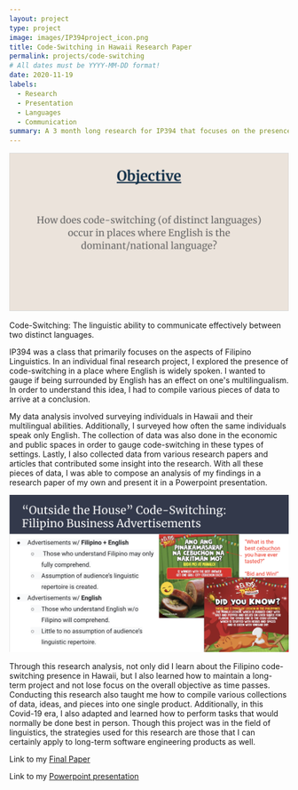 ```yaml
---
layout: project
type: project
image: images/IP394project_icon.png
title: Code-Switching in Hawaii Research Paper
permalink: projects/code-switching
# All dates must be YYYY-MM-DD format!
date: 2020-11-19
labels:
  - Research
  - Presentation
  - Languages
  - Communication
summary: A 3 month long research for IP394 that focuses on the presence of code-switching in English dominated environments.
---
```


<img class="ui medium left floated rounded image" src="../images/IP394project_1.png">

Code-Switching: The linguistic ability to communicate effectively between two distinct languages.

IP394 was a class that primarily focuses on the aspects of Filipino Linguistics.  In an individual final research project, I explored the presence of code-switching in a place where English is widely spoken.  I wanted to gauge if being surrounded by English has an effect on one's multilingualism.  In order to understand this idea, I had to compile various pieces of data to arrive at a conclusion.

My data analysis involved surveying individuals in Hawaii and their multilingual abilities.  Additionally, I surveyed how often the same individuals speak only English.  The collection of data was also done in the economic and public spaces in order to gauge code-switching in these types of settings.  Lastly, I also collected data from various research papers and articles that contributed some insight into the research. With all these pieces of data, I was able to compose an analysis of my findings in a research paper of my own and present it in a Powerpoint presentation. 

<img class="ui medium right floated rounded image" src="../images/IP394project_2.png">

Through this research analysis, not only did I learn about the Filipino code-switching presence in Hawaii, but I also learned how to maintain a long-term project and not lose focus on the overall objective as time passes.  Conducting this research also taught me how to compile various collections of data, ideas, and pieces into one single product.  Additionally, in this Covid-19 era, I also adapted and learned how to perform tasks that would normally be done best in person.  Though this project was in the field of linguistics, the strategies used for this research are those that I can certainly apply to long-term software engineering products as well.

Link to my [Final Paper](https://drive.google.com/file/d/1AUH46BNy5fbdCIWjPLafz1mcwK876GP_/view?usp=sharing)

Link to my [Powerpoint presentation](https://docs.google.com/presentation/d/1faemLKbMLV30piiP2HgsVnnEdO9zYOY2404Czvo2wvU/edit?usp=sharing)
